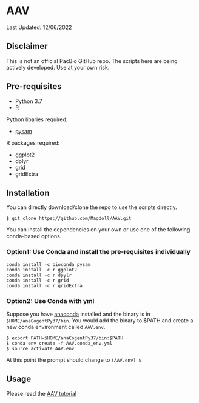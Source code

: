 # AAV

Last Updated: 12/06/2022

## Disclaimer

This is not an official PacBio GitHub repo. The scripts here are being actively developed. Use at your own risk.


## Pre-requisites

* Python 3.7
* R

Python libaries required:
* [pysam](https://anaconda.org/bioconda/pysam)

R packages required:
* ggplot2
* dplyr
* grid
* gridExtra

## Installation

You can directly download/clone the repo to use the scripts directly. 

```
$ git clone https://github.com/Magdoll/AAV.git
```

You can install the dependencies on your own or use one of the following conda-based options.

### Option1: Use Conda and install the pre-requisites individually

```
conda install -c bioconda pysam
conda install -c r ggplot2
conda install -c r dpylr
conda install -c r grid
conda install -c r gridExtra
```

### Option2: Use Conda with yml

Suppose you have [anaconda](https://docs.anaconda.com/anaconda/install/linux/) installed and the binary is in `$HOME/anaCogentPy37/bin`. You would add the binary to $PATH and create a new conda environment called `AAV.env`.

```
$ export PATH=$HOME/anaCogentPy37/bin:$PATH
$ conda env create -f AAV.conda_env.yml
$ source activate AAV.env
```

At this point the prompt should change to `(AAV.env) $`

## Usage

Please read the [AAV tutorial](https://github.com/Magdoll/AAV/wiki/Tutorial:-Analyzing-AAV-Data)

